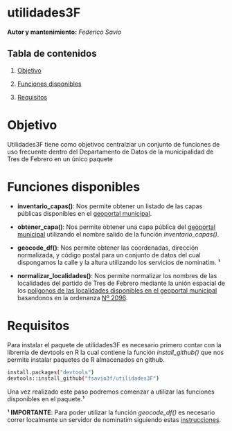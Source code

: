 # **utilidades3F**

**Autor y mantenimiento:** *Federico Savio*

## Tabla de contenidos

1. [Objetivo](#Objetivo)
   
2. [Funciones disponibles](#Funciones-disponibles)

3. [Requisitos](#Requisitos)
  

# **Objetivo**

Utilidades3F tiene como objetivoc centralziar un conjunto de funciones de uso frecuente dentro del Departamento de Datos de la municipalidad de Tres de Febrero en un único paquete


# **Funciones disponibles**

* **inventario_capas()**: Nos permite obtener un listado de las capas públicas disponibles en el [geoportal municipal](https://geoportal.tresdefebrero.gob.ar/).

* **obtener_capa()**: Nos permite obtener una capa pública del [geoportal municipal](https://geoportal.tresdefebrero.gob.ar/) utilizando el nombre salido de la función *inventario_capas()*.

* **geocode_df()**: Nos permite obtener las coordenadas, dirección normalizada, y código postal para un  conjunto de datos del cual dispongamos la calle y la altura utilizando los servicios de nominatim. **¹**

* **normalizar_localidades()**: Nos permite normalizar los nombres de las localidades del partido de Tres de Febrero mediante la unión espacial de los [polígonos de las localidades disponibles en el geoportal municipal](https://geoportal.tresdefebrero.gob.ar/layers/geonode_data:geonode:localidades) basandonos en la ordenanza [Nº 2096](https://geoportal.tresdefebrero.gob.ar/documents/807).


# **Requisitos**

Para instalar el paquete de utilidades3F es necesario primero contar con la librerría de devtools en R la cual contiene la función *install_github()* que nos permite instalar paquetes de R almacenados en github.

```sh
install.packages("devtools")
devtools::install_github("fsavio3f/utilidades3F")
```

Una vez realizado este paso podremos comenzar a utilizar las funciones disponibles en el paquete.**¹**

**¹ IMPORTANTE**: Para poder utilizar la función *geocode_df()* es necesario correr localmente un servidor de nominatim siguiendo estas [instrucciones](https://github.com/fsavio3F/OpenGeocoding).
